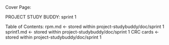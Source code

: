 Cover Page:

PROJECT STUDY BUDDY: sprint 1













Table of Contents:
rpm.md <- stored within project-studybuddy/doc/sprint 1
sprint1.md <- stored within project-studybuddy/doc/sprint 1
CRC cards <- stored within project-studybuddy/doc/sprint 1

